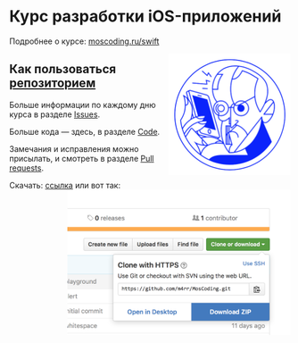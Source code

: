 # Курс разработки iOS-приложений

Подробнее о курсе: [moscoding.ru/swift](http://moscoding.ru/swift/)

<img style="float: right" src="hero@2x.png" width="218">

## Как пользоваться [репозиторием](https://ru.wikipedia.org/wiki/Репозиторий)

Больше информации по каждому дню курса в разделе [Issues](https://github.com/m4rr/MosCoding/issues).

Больше кода — здесь, в разделе [Code](https://github.com/m4rr/MosCoding).

Замечания и исправления можно присылать, и смотреть в разделе [Pull requests](https://github.com/m4rr/MosCoding/pulls).

Скачать: [ссылка](https://github.com/m4rr/MosCoding/archive/master.zip) или вот так:
<img style="float: right" src="how-to-download@2x.png" width="400">
